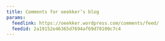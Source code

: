 ```yaml
---
title: Comments for oeekker’s blog
params:
  feedlink: https://oeekker.wordpress.com/comments/feed/
  feedid: 2a19152e46365d7694af69d70100c7c4
---
```

